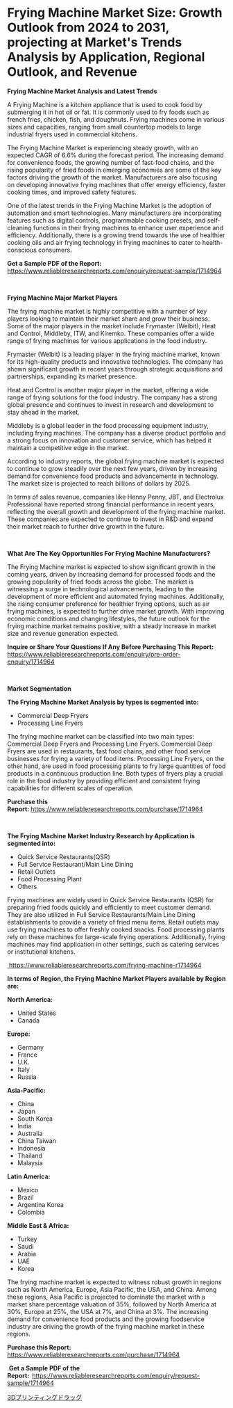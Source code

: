 <p><h1>Frying Machine Market Size: Growth Outlook from 2024 to 2031, projecting at Market's Trends Analysis by Application, Regional Outlook, and Revenue</h1></p><p><strong>Frying Machine Market Analysis and Latest Trends</strong></p>
<p><p>A Frying Machine is a kitchen appliance that is used to cook food by submerging it in hot oil or fat. It is commonly used to fry foods such as french fries, chicken, fish, and doughnuts. Frying machines come in various sizes and capacities, ranging from small countertop models to large industrial fryers used in commercial kitchens.</p><p>The Frying Machine Market is experiencing steady growth, with an expected CAGR of 6.6% during the forecast period. The increasing demand for convenience foods, the growing number of fast-food chains, and the rising popularity of fried foods in emerging economies are some of the key factors driving the growth of the market. Manufacturers are also focusing on developing innovative frying machines that offer energy efficiency, faster cooking times, and improved safety features.</p><p>One of the latest trends in the Frying Machine Market is the adoption of automation and smart technologies. Many manufacturers are incorporating features such as digital controls, programmable cooking presets, and self-cleaning functions in their frying machines to enhance user experience and efficiency. Additionally, there is a growing trend towards the use of healthier cooking oils and air frying technology in frying machines to cater to health-conscious consumers.</p></p>
<p><strong>Get a Sample PDF of the Report:&nbsp;</strong> <a href="https://www.reliableresearchreports.com/enquiry/request-sample/1714964">https://www.reliableresearchreports.com/enquiry/request-sample/1714964</a></p>
<p>&nbsp;</p>
<p><strong>Frying Machine Major Market Players</strong></p>
<p><p>The frying machine market is highly competitive with a number of key players looking to maintain their market share and grow their business. Some of the major players in the market include Frymaster (Welbit), Heat and Control, Middleby, ITW, and Kiremko. These companies offer a wide range of frying machines for various applications in the food industry.</p><p>Frymaster (Welbit) is a leading player in the frying machine market, known for its high-quality products and innovative technologies. The company has shown significant growth in recent years through strategic acquisitions and partnerships, expanding its market presence.</p><p>Heat and Control is another major player in the market, offering a wide range of frying solutions for the food industry. The company has a strong global presence and continues to invest in research and development to stay ahead in the market.</p><p>Middleby is a global leader in the food processing equipment industry, including frying machines. The company has a diverse product portfolio and a strong focus on innovation and customer service, which has helped it maintain a competitive edge in the market.</p><p>According to industry reports, the global frying machine market is expected to continue to grow steadily over the next few years, driven by increasing demand for convenience food products and advancements in technology. The market size is projected to reach billions of dollars by 2025.</p><p>In terms of sales revenue, companies like Henny Penny, JBT, and Electrolux Professional have reported strong financial performance in recent years, reflecting the overall growth and development of the frying machine market. These companies are expected to continue to invest in R&D and expand their market reach to further drive growth in the future.</p></p>
<p>&nbsp;</p>
<p><strong>What Are The Key Opportunities For Frying Machine Manufacturers?</strong></p>
<p><p>The Frying Machine market is expected to show significant growth in the coming years, driven by increasing demand for processed foods and the growing popularity of fried foods across the globe. The market is witnessing a surge in technological advancements, leading to the development of more efficient and automated frying machines. Additionally, the rising consumer preference for healthier frying options, such as air frying machines, is expected to further drive market growth. With improving economic conditions and changing lifestyles, the future outlook for the frying machine market remains positive, with a steady increase in market size and revenue generation expected.</p></p>
<p><strong>Inquire or Share Your Questions If Any Before Purchasing This Report:</strong> <a href="https://www.reliableresearchreports.com/enquiry/pre-order-enquiry/1714964">https://www.reliableresearchreports.com/enquiry/pre-order-enquiry/1714964</a></p>
<p>&nbsp;</p>
<p><strong>Market Segmentation</strong></p>
<p><strong>The Frying Machine Market Analysis by types is segmented into:</strong></p>
<p><ul><li>Commercial Deep Fryers</li><li>Processing Line Fryers</li></ul></p>
<p><p>The frying machine market can be classified into two main types: Commercial Deep Fryers and Processing Line Fryers. Commercial Deep Fryers are used in restaurants, fast food chains, and other food service businesses for frying a variety of food items. Processing Line Fryers, on the other hand, are used in food processing plants to fry large quantities of food products in a continuous production line. Both types of fryers play a crucial role in the food industry by providing efficient and consistent frying capabilities for different scales of operation.</p></p>
<p><strong>Purchase this Report:&nbsp;</strong><a href="https://www.reliableresearchreports.com/purchase/1714964">https://www.reliableresearchreports.com/purchase/1714964</a></p>
<p>&nbsp;</p>
<p><strong>The Frying Machine Market Industry Research by Application is segmented into:</strong></p>
<p><ul><li>Quick Service Restaurants(QSR)</li><li>Full Service Restaurant/Main Line Dining</li><li>Retail Outlets</li><li>Food Processing Plant</li><li>Others</li></ul></p>
<p><p>Frying machines are widely used in Quick Service Restaurants (QSR) for preparing fried foods quickly and efficiently to meet customer demand. They are also utilized in Full Service Restaurants/Main Line Dining establishments to provide a variety of fried menu items. Retail outlets may use frying machines to offer freshly cooked snacks. Food processing plants rely on these machines for large-scale frying operations. Additionally, frying machines may find application in other settings, such as catering services or institutional kitchens.</p></p>
<p><a href="https://www.reliableresearchreports.com/frying-machine-r1714964">&nbsp;https://www.reliableresearchreports.com/frying-machine-r1714964</a></p>
<p><strong>In terms of Region, the Frying Machine Market Players available by Region are:</strong></p>
<p>
    <p> <strong> North America: </strong>
        <ul>
            <li>United States</li>
            <li>Canada</li>
        </ul>
        </p> 
    <p> <strong> Europe: </strong>
        <ul>
            <li>Germany</li>
            <li>France</li>
            <li>U.K.</li>
            <li>Italy</li>
            <li>Russia</li>
        </ul>
        </p> 
    <p> <strong> Asia-Pacific: </strong>
        <ul>
            <li>China</li>
            <li>Japan</li>
            <li>South Korea</li>
            <li>India</li>
            <li>Australia</li>
            <li>China Taiwan</li>
            <li>Indonesia</li>
            <li>Thailand</li>
            <li>Malaysia</li>
        </ul>
        </p> 
    <p> <strong> Latin America: </strong>
        <ul>
            <li>Mexico</li>
            <li>Brazil</li>
            <li>Argentina Korea</li>
            <li>Colombia</li>
        </ul>
        </p> 
    <p> <strong> Middle East & Africa: </strong>
        <ul>
            <li>Turkey</li>
            <li>Saudi</li>
            <li>Arabia</li>
            <li>UAE</li>
            <li>Korea</li>
        </ul>
    </p>
    </p>
<p><p>The frying machine market is expected to witness robust growth in regions such as North America, Europe, Asia Pacific, the USA, and China. Among these regions, Asia Pacific is projected to dominate the market with a market share percentage valuation of 35%, followed by North America at 30%, Europe at 25%, the USA at 7%, and China at 3%. The increasing demand for convenience food products and the growing foodservice industry are driving the growth of the frying machine market in these regions.</p></p>
<p><strong>Purchase this Report: </strong><a href="https://www.reliableresearchreports.com/purchase/1714964">https://www.reliableresearchreports.com/purchase/1714964</a></p>
<p>&nbsp;<strong>Get a Sample PDF of the Report:&nbsp;&nbsp;</strong><a href="https://www.reliableresearchreports.com/enquiry/request-sample/1714964">https://www.reliableresearchreports.com/enquiry/request-sample/1714964</a></p>
<p><strong></strong></p>
<p><p><a href="https://github.com/nemesis2824/Market-Research-Report-List-1/blob/main/369667932452.md">3Dプリンティングドラッグ</a></p></p>